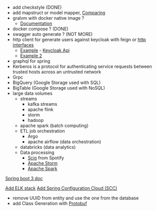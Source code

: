 - add checkstyle (DONE)
- add mapstruct or model mapper, [Comparing](https://dzone.com/articles/comparing-modelmapper-and-mapstruct-in-java-the-po) 
- gralvm with docker native image ?
  - [Documentation](https://docs.spring.io/spring-boot/docs/current/reference/html/native-image.html)
- docker compose ? (DONE)
- swagger auto generate ? (NOT MORE)
- http client for generate users against keycloak with feign or [http interfaces](https://docs.spring.io/spring-framework/reference/integration/rest-clients.html#rest-http-interface)
  - [Example](https://medium.hexadefence.com/keycloak-admin-rest-api-63a294814e1b) - [Keycloak Api](https://www.keycloak.org/docs-api/21.1.1/rest-api/index.html)
  - [Example 2](https://www.appsdeveloperblog.com/keycloak-rest-api-create-a-new-user/)
- graphql for spring
- Kerberos is a protocol for authenticating service requests between trusted hosts across an untrusted network
- Grpc
- BigQuery (Google Storage used with SQL)
- BigTable (Google Storage used with NoSQL)
- large data volumes
  - streams
    - kafka streams
    - apache flink
    - storm
    - hadoop
  - apache spark (batch computing)
  - ETL job orchestration
    - Argo 
    - apache airflow (data orchestration)
  - databricks (data analytics)
  - Data processing
    - [Scio](https://spotify.github.io/scio/) from Spotify
    - [Apache Storm](https://storm.apache.org/index.html)
    - [Apache Spark](https://spark.apache.org/examples.html#)

[Spring boot 3 doc](https://docs.spring.io/spring-boot/docs/3.0.0/reference/htmlsingle/#native-image.developing-your-first-application)

[Add ELK stack](https://www.elastic.co/guide/en/elastic-stack-get-started/current/get-started-docker.html)
[Add Spring Configuration Cloud (SCC)](https://cloud.spring.io/spring-cloud-config/reference/html/)
- remove UUID from entity and use the one from the database
- add Class Generation with [Protobuf](https://protobuf.dev/reference/java/java-generated/)
